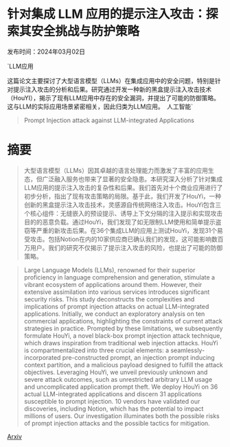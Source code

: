 # 针对集成 LLM 应用的提示注入攻击：探索其安全挑战与防护策略

发布时间：2024年03月02日

`LLM应用

这篇论文主要探讨了大型语言模型（LLMs）在集成应用中的安全问题，特别是针对提示注入攻击的分析和后果。研究通过开发一种新的黑盒提示注入攻击技术（HouYI），揭示了现有LLM应用中存在的安全漏洞，并提出了可能的防御策略。这与LLM的实际应用场景紧密相关，因此归类为LLM应用。` `人工智能`

> Prompt Injection attack against LLM-integrated Applications

# 摘要

> 大型语言模型（LLMs）因其卓越的语言处理能力而激发了丰富的应用生态，但广泛融入服务也带来了显著的安全隐患。本研究深入分析了针对集成LLM应用的提示注入攻击的复杂性和后果。我们首先对十个商业应用进行了初步分析，指出了现有攻击策略的局限。基于此，我们开发了HouYi，一种创新的黑盒提示注入攻击技术，灵感源自传统网络注入攻击。HouYi包含三个核心组件：无缝嵌入的预设提示、诱导上下文分隔的注入提示和实现攻击目的的恶意负载。通过HouYi，我们发现了如无限制LLM使用和简单提示盗窃等严重的新攻击后果。在36个集成LLM的应用上测试HouYi，发现31个易受攻击。包括Notion在内的10家供应商已确认我们的发现，这可能影响数百万用户。我们的研究不仅揭示了提示注入攻击的风险，也提出了可能的防御策略。

> Large Language Models (LLMs), renowned for their superior proficiency in language comprehension and generation, stimulate a vibrant ecosystem of applications around them. However, their extensive assimilation into various services introduces significant security risks. This study deconstructs the complexities and implications of prompt injection attacks on actual LLM-integrated applications. Initially, we conduct an exploratory analysis on ten commercial applications, highlighting the constraints of current attack strategies in practice. Prompted by these limitations, we subsequently formulate HouYi, a novel black-box prompt injection attack technique, which draws inspiration from traditional web injection attacks. HouYi is compartmentalized into three crucial elements: a seamlessly-incorporated pre-constructed prompt, an injection prompt inducing context partition, and a malicious payload designed to fulfill the attack objectives. Leveraging HouYi, we unveil previously unknown and severe attack outcomes, such as unrestricted arbitrary LLM usage and uncomplicated application prompt theft. We deploy HouYi on 36 actual LLM-integrated applications and discern 31 applications susceptible to prompt injection. 10 vendors have validated our discoveries, including Notion, which has the potential to impact millions of users. Our investigation illuminates both the possible risks of prompt injection attacks and the possible tactics for mitigation.

[Arxiv](https://arxiv.org/abs/2306.05499)